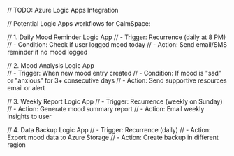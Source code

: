 // TODO: Azure Logic Apps Integration

// Potential Logic Apps workflows for CalmSpace:

// 1. Daily Mood Reminder Logic App
// - Trigger: Recurrence (daily at 8 PM)
// - Condition: Check if user logged mood today
// - Action: Send email/SMS reminder if no mood logged

// 2. Mood Analysis Logic App  
// - Trigger: When new mood entry created
// - Condition: If mood is "sad" or "anxious" for 3+ consecutive days
// - Action: Send supportive resources email or alert

// 3. Weekly Report Logic App
// - Trigger: Recurrence (weekly on Sunday)
// - Action: Generate mood summary report
// - Action: Email weekly insights to user

// 4. Data Backup Logic App
// - Trigger: Recurrence (daily)
// - Action: Export mood data to Azure Storage
// - Action: Create backup in different region
